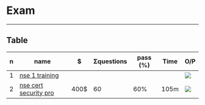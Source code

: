# Exam

---

## Table
|n|name|$|Σquestions|pass (%)|Time|O/P|
|-|----|-|-----------|-------|----|---|
|1|[nse 1 training](https://training.fortinet.com/local/staticpage/view.php?page=nse_1)|||||[<img src="https://i.imgur.com/3qKJnUY.png">](https://i.imgur.com/3qKJnUY.png)|
|2|[nse cert security pro](https://training.fortinet.com/local/staticpage/view.php?page=nse_4)|400$|60|60%|105m|[<img src="https://i.imgur.com/WnXTinA.png">](https://i.imgur.com/WnXTinA.png)|
